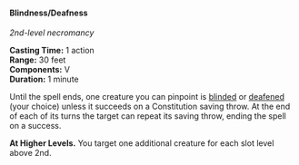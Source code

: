 #### Blindness/Deafness
<!-- markdownlint-disable link-image-reference-definitions -->
[_metadata_:spell_name]:- "Blindness/Deafness"
[_metadata_:spell_level]:- "2"
[_metadata_:spell_school]:- "necromancy"
[_metadata_:ritual]:- "false"
[_metadata_:casting_time_amount]:- "1"
[_metadata_:casting_time_unit]:- "action"
[_metadata_:target]:- "One creature you can pinpoint"
[_metadata_:range]:- "30 feet"
[_metadata_:components_verbal]:- "false"
[_metadata_:components_somatic]:- "false"
[_metadata_:components_material]:- "false"
[_metadata_:duration]:- "1 minute"
[_metadata_:concentration]:- "false"
[_metadata_:saving_throw]:- "Constitution"
[_metadata_:saving_throw_success]:- "avoids_effect, ends_effect"
[_metadata_:compared_to_wotc_srd_5.1]:- "mechanics_same_wording_different"
[_metadata_:compared_to_a5e_srd]:- "mechanics_same_wording_different"
<!-- markdownlint-disable-next-line no-emphasis-as-heading -->
_2nd-level necromancy_

**Casting Time:** 1 action \
**Range:** 30 feet \
**Components:** V \
**Duration:** 1 minute

Until the spell ends, one creature you can pinpoint is [blinded](#Conditions_blinded) or [deafened](#Conditions_deafened) (your choice) unless it succeeds on a Constitution saving throw.
At the end of each of its turns the target can repeat its saving throw, ending the spell on a success.

**At Higher Levels.**
You target one additional creature for each slot level above 2nd.
